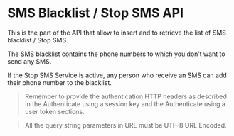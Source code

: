 <h1>SMS Blacklist / Stop SMS API</h1>
<p>This is the part of the API that allow to insert and to retrieve the list of SMS blacklist / Stop SMS.</p>
<p>The SMS blacklist contains the phone numbers to which you don’t want to send any SMS.</p>
<p>If the Stop SMS Service is active, any person who receive an SMS can add their phone number to the blacklist.</p>
<blockquote>Remember to provide the authentication HTTP headers as described in the Authenticate using a session key and the Authenticate using a user token sections.</blockquote>
<blockquote>All the query string parameters in URL must be UTF-8 URL Encoded.</blockquote>